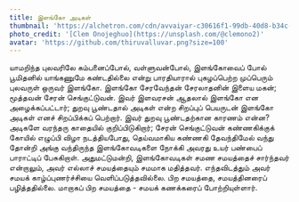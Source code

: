 ```yaml
---
title: இளங்கோ அடிகள் 
thumbnail: 'https://alchetron.com/cdn/avvaiyar-c30616f1-99db-40d8-b34c-53a8ad7e053-resize-750.png'
photo_credit: '[Clem Onojeghuo](https://unsplash.com/@clemono2)'
avatar: 'https://github.com/thiruvalluvar.png?size=100'
---
```

யாமறிந்த புலவரிலே கம்பனைப்போல், வள்ளுவன்போல், இளங்கோவைப் போல் பூமிதனில் யாங்கணுமே கண்டதில்லை என்று பாரதியாரால் புகழப்பெற்ற முப்பெரும் புலவருள் ஒருவர் இளங்கோ. இளங்கோ சேரவேந்தன் சேரலாதனின் இளைய மகன்; மூத்தவன் சேரன் செங்குட்டுவன். இவர் இளவரசன் ஆதலால் இளங்கோ என அழைக்கப்பட்டார்; துறவு பூண்டதால் அடிகள் என்ற சிறப்புப் பெயருடன் இளங்கோ அடிகள் எனச் சிறப்பிக்கப் பெற்றார். இவர் துறவு பூண்டதற்கான காரணம் என்ன? அடிகளே வரந்தரு காதையில் குறிப்பிடுகிறார்; சேரன் செங்குட்டுவன் கண்ணகிக்குக் கோயில் எழுப்பி விழா நடத்தியபோது, தெய்வமாகிய கண்ணகி தேவந்திமேல் வந்து தோன்றி அங்கு வந்திருந்த இளங்கோவடிகளை நோக்கி அவரது உயர் பண்பைப் பாராட்டிப் பேசுகிறாள். அதுமட்டுமன்றி, இளங்கோவடிகள் சமண சமயத்தைச் சார்ந்தவர் என்றாலும், அவர் எல்லாச் சமயத்தையும் சமமாக மதித்தவர். எந்தவிடத்தும் அவர் சமயக் காழ்ப்புணர்ச்சியை வெளிப்படுத்தவில்லை. பிற சமயத்தை, சமயத்தினரைப் பழித்ததில்லை. மாறாகப் பிற சமயத்தை - சமயக் கணக்கரைப் போற்றியுள்ளார்.